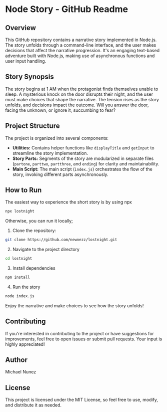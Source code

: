 # Node Story - GitHub Readme

## Overview

This GitHub repository contains a narrative story implemented in Node.js. The story unfolds through a command-line interface, and the user makes decisions that affect the narrative progression. It's an engaging text-based adventure built with Node.js, making use of asynchronous functions and user input handling.

## Story Synopsis

The story begins at 1 AM when the protagonist finds themselves unable to sleep. A mysterious knock on the door disrupts their night, and the user must make choices that shape the narrative. The tension rises as the story unfolds, and decisions impact the outcome. Will you answer the door, facing the unknown, or ignore it, succumbing to fear?

## Project Structure

The project is organized into several components:

- **Utilities:** Contains helper functions like `displayTitle` and `getInput` to streamline the story implementation.
- **Story Parts:** Segments of the story are modularized in separate files (`partone`, `parttwo`, `partthree`, and `ending`) for clarity and maintainability.
- **Main Script:** The main script (`index.js`) orchestrates the flow of the story, invoking different parts asynchronously.

## How to Run

The easiest way to experience the short story is by using npx
```bash
npx lostnight
```

Otherwise, you can run it locally;

1. Clone the repository:

```bash
git clone https://github.com/newnezz/lostnight.git
```

2. Navigate to the project directory
```bash
cd lostnight
```

3. Install dependencies
```bash
npm install
```

4. Run the story
```bash
node index.js
```

Enjoy the narrative and make choices to see how the story unfolds!


## Contributing
If you're interested in contributing to the project or have suggestions for improvements, feel free to open issues or submit pull requests. Your input is highly appreciated!

## Author
Michael Nunez

## License
This project is licensed under the MIT License, so feel free to use, modify, and distribute it as needed.

